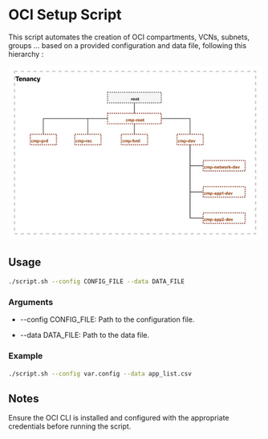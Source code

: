 # OCI Setup Script

This script automates the creation of OCI compartments, VCNs, subnets, groups ... based on a provided configuration and data file, following this hierarchy :

![alt text](image.jpeg)

## Usage

```bash
./script.sh --config CONFIG_FILE --data DATA_FILE
```

### Arguments

- --config CONFIG_FILE: Path to the configuration file.

- --data DATA_FILE: Path to the data file.

### Example

```bash
./script.sh --config var.config --data app_list.csv
```


## Notes

Ensure the OCI CLI is installed and configured with the appropriate credentials before running the script.